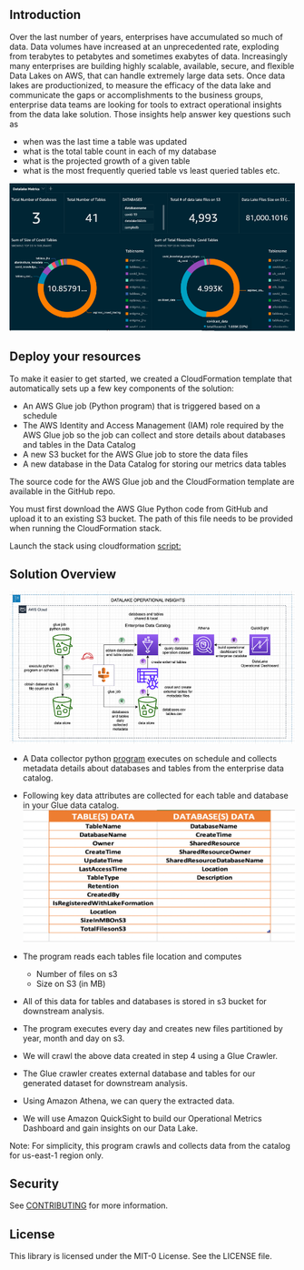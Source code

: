 ## Introduction

Over the last number of years, enterprises have accumulated so much of data. Data volumes have increased at an unprecedented rate,
exploding from terabytes to petabytes and sometimes exabytes of data. Increasingly many enterprises are building highly scalable, 
available, secure, and flexible Data Lakes on AWS, that can handle extremely large data sets. Once data lakes are productionized, 
to measure the efficacy of the data lake and communicate the gaps or accomplishments to the business groups, enterprise data teams 
are looking for tools to extract operational insights from the data lake solution. 
Those insights help answer key questions such as 
* when was the last time a table was updated 
* what is the total table count in each of my database 
* what is the projected growth of a given table 
* what is the most frequently queried table vs least queried tables etc.

![Dashboard](/2_assets/dashboard.png)

## Deploy your resources
To make it easier to get started, we created a CloudFormation template that automatically sets up a few key components of the solution: 

*	An AWS Glue job (Python program) that is triggered based on a schedule
*	The AWS Identity and Access Management (IAM) role required by the AWS Glue job so the job can collect and store details about databases and tables in the Data Catalog
*	A new S3 bucket for the AWS Glue job to store the data files
*	A new database in the Data Catalog for storing our metrics data tables

The source code for the AWS Glue job and the CloudFormation template are available in the GitHub repo.

You must first download the AWS Glue Python code from GitHub and upload it to an existing S3 bucket. The path of this file needs to be provided when running the CloudFormation stack. 

Launch the stack using cloudformation [script:](/0_cloudformation/dataCollector.yaml)

## Solution Overview

![Architecture](/2_assets/arch.png)

* A Data collector python [program](/1_python_glue_job/dataLakeDataCollector.py) executes on schedule and collects metadata details about databases and tables from the enterprise data catalog. 
* Following key data attributes are collected for each table and database in your Glue data catalog.
![Data_Fields](/2_assets/data_fields.png)

* The program reads each tables file location and computes 
  * Number of files on s3
  * Size on S3 (in MB)
* All of this data for tables and databases is stored in s3 bucket for downstream analysis. 
* The program executes every day and creates new files partitioned by year, month and day on s3. 
* We will crawl the above data created in step 4 using a Glue Crawler.
* The Glue crawler creates external database and tables for our generated dataset for downstream analysis.
* Using Amazon Athena, we can query the extracted data.
* We will use Amazon QuickSight to build our Operational Metrics Dashboard and gain insights on our Data Lake. 

Note: For simplicity, this program crawls and collects data from the catalog for us-east-1 region only. 

## Security

See [CONTRIBUTING](CONTRIBUTING.md#security-issue-notifications) for more information.

## License

This library is licensed under the MIT-0 License. See the LICENSE file.

